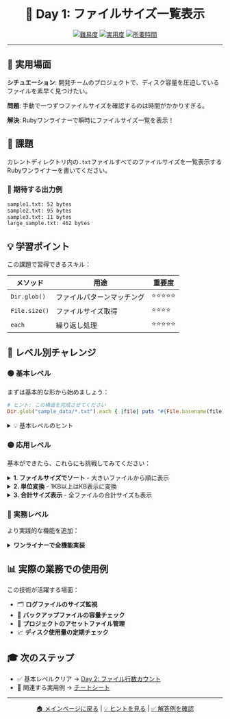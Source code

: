 <div align="center">

# 📏 Day 1: ファイルサイズ一覧表示

[![難易度](https://img.shields.io/badge/難易度-🟢%20基本-green?style=flat-square)](#)
[![実用度](https://img.shields.io/badge/実用度-⭐⭐⭐-yellow?style=flat-square)](#)
[![所要時間](https://img.shields.io/badge/所要時間-15分-blue?style=flat-square)](#)

</div>

---

## 🎯 実用場面

**シチュエーション**: 開発チームのプロジェクトで、ディスク容量を圧迫しているファイルを素早く見つけたい。

**問題**: 手動で一つずつファイルサイズを確認するのは時間がかかりすぎる。

**解決**: Rubyワンライナーで瞬時にファイルサイズ一覧を表示！

## 📝 課題

カレントディレクトリ内の`.txt`ファイルすべてのファイルサイズを一覧表示するRubyワンライナーを書いてください。

### 🎯 期待する出力例
```bash
sample1.txt: 52 bytes
sample2.txt: 95 bytes
sample3.txt: 11 bytes
large_sample.txt: 462 bytes
```

## 💡 学習ポイント

この課題で習得できるスキル：

| メソッド | 用途 | 重要度 |
|----------|------|--------|
| `Dir.glob()` | ファイルパターンマッチング | ⭐⭐⭐⭐⭐ |
| `File.size()` | ファイルサイズ取得 | ⭐⭐⭐⭐ |
| `each` | 繰り返し処理 | ⭐⭐⭐⭐⭐ |

## 🚀 レベル別チャレンジ

### 🟢 基本レベル
まずは基本的な形から始めましょう：

```ruby
# ヒント: この構造を完成させてください
Dir.glob("sample_data/*.txt").each { |file| puts "#{File.basename(file)}: #{___} bytes" }
```

<details>
<summary>💡 基本レベルのヒント</summary>

- `File.size(ファイルパス)` でファイルサイズを取得できます
- `File.basename(パス)` でファイル名のみを取得できます

</details>

### 🟡 応用レベル
基本ができたら、これらにも挑戦してみてください：

<details>
<summary><strong>1. ファイルサイズでソート</strong> - 大きいファイルから順に表示</summary>

```ruby
# ヒント: sort_by を使って、サイズの降順でソート
Dir.glob("sample_data/*.txt").sort_by { |f| -File.size(f) }.each { |file| ... }
```

</details>

<details>
<summary><strong>2. 単位変換</strong> - 1KB以上はKB表示に変換</summary>

```ruby
# ヒント: 三項演算子で条件分岐
size >= 1024 ? "#{(size/1024.0).round(1)} KB" : "#{size} bytes"
```

</details>

<details>
<summary><strong>3. 合計サイズ表示</strong> - 全ファイルの合計サイズも表示</summary>

```ruby
# ヒント: sum メソッドでファイルサイズの合計を計算
files = Dir.glob("sample_data/*.txt")
total = files.sum { |f| File.size(f) }
```

</details>

### 🔴 実務レベル
より実践的な機能を追加：

<details>
<summary><strong>ワンライナーで全機能実装</strong></summary>

ソート、単位変換、合計表示をすべて1行で実現してみましょう。

</details>

## 📊 実際の業務での使用例

この技術が活躍する場面：

- 🗂️ **ログファイルのサイズ監視**
- 💾 **バックアップファイルの容量チェック**
- 🎨 **プロジェクトのアセットファイル管理**
- 📈 **ディスク使用量の定期チェック**

## 🎓 次のステップ

- ✅ 基本レベルクリア → [Day 2: ファイル行数カウント](../day2_line_count/problem.md)
- 🔗 関連する実用例 → [チートシート](../../../resources/cheatsheet.md#ファイルディレクトリ操作)

---

<div align="center">

[🏠 メインページに戻る](../../../README.md) | [💡 ヒントを見る](hints.md) | [✅ 解答例を確認](solution.rb)

</div>